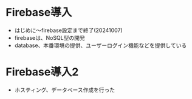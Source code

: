 # Firebase導入
- はじめに～firebase設定まで終了(20241007)  
- firebaseは、NoSQL型の開発
- database、本番環境の提供、ユーザーログイン機能などを提供している

# Firebase導入2
- ホスティング、データベース作成を行った

